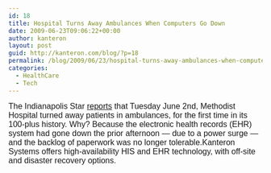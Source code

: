 ```yaml
---
id: 18
title: Hospital Turns Away Ambulances When Computers Go Down
date: 2009-06-23T09:06:22+00:00
author: kanteron
layout: post
guid: http://kanteron.com/blog/?p=18
permalink: /blog/2009/06/23/hospital-turns-away-ambulances-when-computers-go-down/
categories:
  - HealthCare
  - Tech
---
```

<font size="3" face="arial, sans-serif" class="Apple-style-span"><span style="font-size: 13px;line-height: 19px" class="Apple-style-span"></span></font><font size="3" face="arial, sans-serif" class="Apple-style-span">The Indianapolis Star <a href="http://www.indystar.com/apps/pbcs.dll/article?AID=/20090603/LOCAL18/906030346" title="http://www.indystar.com/apps/pbcs.dll/article?AID=/20090603/LOCAL18/906030346" target="_blank">reports</a> that Tuesday June 2nd, Methodist Hospital turned away patients in ambulances, for the first time in its 100-plus history. Why? Because the electronic health records (EHR) system had gone down the prior afternoon — due to a power surge — and the backlog of paperwork was no longer tolerable.Kanteron Systems offers high-availability HIS and EHR technology, with off-site and disaster recovery options.</font>